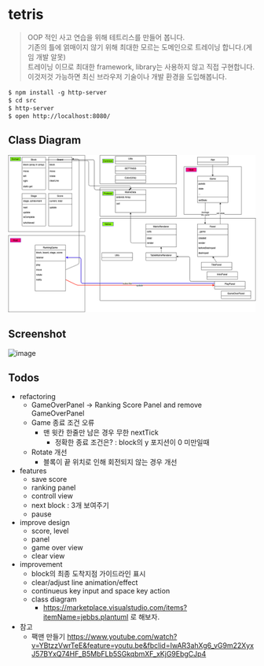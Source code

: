 # tetris

> OOP 적인 사고 연습을 위해 테트리스를 만들어 봅니다.  
> 기존의 틀에 얽매이지 않기 위해 최대한 모르는 도메인으로 트레이닝 합니다.(게임 개발 알못)  
> 트레이닝 이므로 최대한 framework, library는 사용하지 않고 직접 구현합니다.  
> 이것저것 가능하면 최신 브라우저 기술이나 개발 환경을 도입해봅니다.

```
$ npm install -g http-server
$ cd src
$ http-server
$ open http://localhost:8080/
```

## Class Diagram

![image](https://github.com/pistis/tetris/blob/ranking_game_version/doc/class_diagram.png)

## Screenshot

![image](https://user-images.githubusercontent.com/4979560/95021834-6e53e480-06ae-11eb-8a16-bd53043ab5d9.png)

## Todos

- refactoring
  - GameOverPanel -> Ranking Score Panel and remove GameOverPanel
  - Game 종료 조건 오류
    - 맨 윗칸 한줄만 남은 경우 무한 nextTick
      - 정확한 종료 조건은? : block의 y 포지션이 0 미만일때
  - Rotate 개선
    - 블록이 끝 위치로 인해 회전되지 않는 경우 개선
- features
  - save score
  - ranking panel
  - controll view
  - next block : 3개 보여주기
  - pause
- improve design
  - score, level
  - panel
  - game over view
  - clear view
- improvement
  - block의 최종 도착지점 가이드라인 표시
  - clear/adjust line animation/effect
  - continueus key input and space key action
  - class diagram
    - https://marketplace.visualstudio.com/items?itemName=jebbs.plantuml 로 해보자.
- 참고
  - 팩맨 만들기 https://www.youtube.com/watch?v=YBtzzVwrTeE&feature=youtu.be&fbclid=IwAR3ahXg6_vG9m22XyxJ57BYxQ74HF_B5MbFLb5SGkqbmXF_xKjG9EbgCJp4
